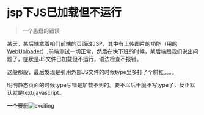 # jsp下JS已加载但不运行

> 一个愚蠢的错误

某天，某后端拿着咱们前端的页面改JSP，其中有上传图片的功能（用的[WebUploader](http://fex.baidu.com/webuploader/)）,前端测试一切正常，然后在快下班的时候，某后端跟我们说出问题了，症状是JS文件已加载但不运行，语法检查不报错。

这般那般，最后发现是引用外部JS文件的时候type里多打了个斜杠。。。。

明明静态页面的时候type写错是加载不到的。要不以后干脆不写type了，反正默认就是text/javascript。

~~一个赛艇~~![exciting](http://www.vastskycc.com/zb_users/upload/2016/06/201606271466990539909709.png)